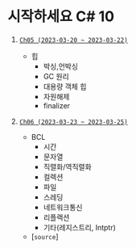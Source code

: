 # 시작하세요 C# 10 
1. [`Ch05 (2023-03-20 ~ 2023-03-22)`](https://ktn1075.tistory.com/42)
   - 힙
      - 박싱,언박싱
      - GC 원리 
      - 대용량 객체 힙 
      - 자원해제
      - finalizer

1. [`Ch06 (2023-03-23 ~ 2023-03-25)`](https://ktn1075.tistory.com/45)
   - BCL
      - 시간 
      - 문자열
      - 직렬화/역직렬화
      - 컬렉션
      - 파일
      - 스레딩
      - 네트워크통신
      - 리플랙션
      - 기타(레지스트리, Intptr)
   - [`source`] 
